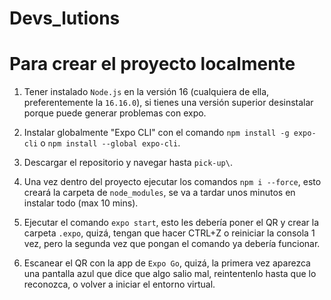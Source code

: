# Devs_lutions

# Para crear el proyecto localmente

1. Tener instalado `Node.js` en la versión 16 (cualquiera de ella, preferentemente la `16.16.0`), si tienes una versión superior desinstalar porque puede generar problemas con expo.

2. Instalar globalmente "Expo CLI" con el comando `npm install -g expo-cli` o `npm install --global expo-cli`.

3. Descargar el repositorio y navegar hasta `pick-up\`.

4. Una vez dentro del proyecto ejecutar los comandos `npm i --force`, esto creará la carpeta de `node_modules`, se va a tardar unos minutos en instalar todo (max 10 mins).

5. Ejecutar el comando `expo start`, esto les debería poner el QR y crear la carpeta `.expo`, quizá, tengan que hacer CTRL+Z o reiniciar la consola 1 vez, pero la segunda vez que pongan el comando ya debería funcionar.

6. Escanear el QR con la app de `Expo Go`, quizá, la primera vez aparezca una pantalla azul que dice que algo salio mal, reintentenlo hasta que lo reconozca, o volver a iniciar el entorno virtual.


